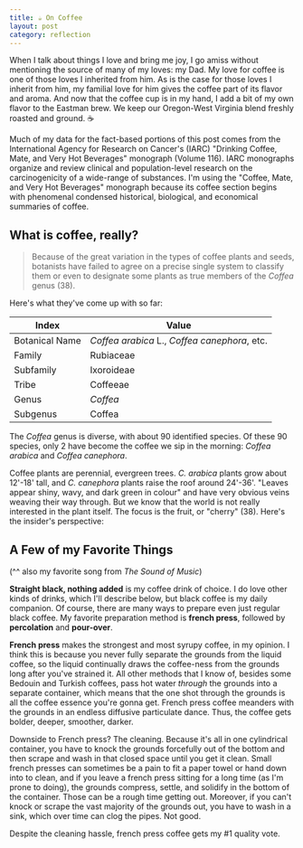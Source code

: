 ```yaml
---
title: ☕️ On Coffee
layout: post
category: reflection
---
```

When I talk about things I love and bring me joy, I go amiss without mentioning the source of many of my loves: my Dad. My love for coffee is one of those loves I inherited from him. As is the case for those loves I inherit from him, my familial love for him gives the coffee part of its flavor and aroma. And now that the coffee cup is in my hand, I add a bit of my own flavor to the Eastman brew. We keep our Oregon-West Virginia blend freshly roasted and ground. ☕️

Much of my data for the fact-based portions of this post comes from the International Agency for Research on Cancer's (IARC) "Drinking Coffee, Mate, and Very Hot Beverages" monograph (Volume 116). IARC monographs organize and review clinical and population-level research on the carcinogenicity of a wide-range of substances. I'm using the "Coffee, Mate, and Very Hot Beverages" monograph because its coffee section begins with phenomenal condensed historical, biological, and economical summaries of coffee.

## What is coffee, really?

> Because of the great variation in the types of coffee plants and seeds, botanists have failed to agree on a precise single system to classify them or even to designate some plants as true members of the *Coffea* genus (38).

Here's what they've come up with so far:

|Index|Value|
|-----|-----|
|Botanical Name|*Coffea arabica* L., *Coffea canephora*, etc.|
|Family|Rubiaceae|
|Subfamily|Ixoroideae|
|Tribe|Coffeeae|
|Genus|*Coffea*|
|Subgenus|Coffea|


The *Coffea* genus is diverse, with about 90 identified species. Of these 90 species, only 2 have become the coffee we sip in the morning: *Coffea arabica* and *Coffea canephora*.

<!-- TODO: Insrt image of coffee plant -->

Coffee plants are perennial, evergreen trees. *C. arabica* plants grow about 12'-18' tall, and *C. canephora* plants raise the roof around 24'-36'. "Leaves appear shiny, wavy, and dark green in colour" and have very obvious veins weaving their way through. But we know that the world is not really interested in the plant itself. The focus is the fruit, or "cherry" (38). Here's the insider's perspective:

<!-- TODO: Insert image of coffee cherry -->

## A Few of my Favorite Things

(^^ also my favorite song from *The Sound of Music*)

**Straight black, nothing added** is my coffee drink of choice. I do love other kinds of drinks, which I'll describe below, but black coffee is my daily companion. Of course, there are many ways to prepare even just regular black coffee. My favorite preparation method is **french press**, followed by **percolation** and **pour-over**.

<!-- TODO: insert image of French Press -->

**French press** makes the strongest and most syrupy coffee, in my opinion. I think this is because you never fully separate the grounds from the liquid coffee, so the liquid continually draws the coffee-ness from the grounds long after you've strained it. All other methods that I know of, besides some Bedouin and Turkish coffees, pass hot water *through* the grounds into a separate container, which means that the one shot through the grounds is all the coffee essence you're gonna get. French press coffee meanders with the grounds in an endless diffusive particulate dance. Thus, the coffee gets bolder, deeper, smoother, darker.

Downside to French press? The cleaning. Because it's all in one cylindrical container, you have to knock the grounds forcefully out of the bottom and then scrape and wash in that closed space until you get it clean. Small french presses can sometimes be a pain to fit a paper towel or hand down into to clean, and if you leave a french press sitting for a long time (as I'm prone to doing), the grounds compress, settle, and solidify in the bottom of the container. Those can be a rough time getting out. Moreover, if you can't knock or scrape the vast majority of the grounds out, you have to wash in a sink, which over time can clog the pipes. Not good.

Despite the cleaning hassle, french press coffee gets my #1 quality vote.

<!-- TODO: insert image of percolator -->
